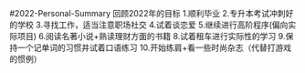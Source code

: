 #2022-Personal-Summary
回顾2022年的目标
1.顺利毕业
2.专升本考试冲刺好的学校
3.寻找工作，适当注意职场社交
4.试着谈恋爱
5.继续进行高阶程序(偏向实际项目)
6.阅读名著小说+熟读理财方面的书籍
8.试着租车进行实际性的学习
9.保持一个记单词的习惯并试着口语练习
10.开始练肩+看一些时尚杂志（代替打游戏的惯例）
